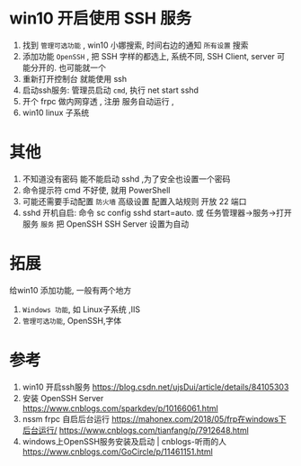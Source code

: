 # win10 开启使用 SSH 服务
1. 找到 `管理可选功能` , win10 小娜搜索, 时间右边的通知 `所有设置` 搜索
2. 添加功能 `OpenSSH` , 把 SSH 字样的都选上, 系统不同, SSH Client, server 可能分开的. 也可能就一个
3. 重新打开控制台 就能使用 ssh
4. 启动ssh服务: 管理员启动 `cmd`, 执行 net start sshd
5. 开个 frpc 做内网穿透 , 注册 服务自动运行 , 
6. win10 linux 子系统

# 其他
1. 不知道没有密码 能不能启动 sshd ,为了安全也设置一个密码 
2. 命令提示符 cmd 不好使, 就用 PowerShell
3. 可能还需要手动配置 `防火墙` 高级设置 配置入站规则 开放 22 端口
4. sshd 开机自启: 命令 sc config sshd start=auto. 或 任务管理器->服务->打开服务 `服务` 把 OpenSSH SSH Server 设置为自动

# 拓展
给win10 添加功能, 一般有两个地方
1. `Windows 功能`, 如 Linux子系统 ,IIS
2. `管理可选功能`, OpenSSH,字体

# 参考
1. win10 开启ssh服务
https://blog.csdn.net/ujsDui/article/details/84105303
2. 安装 OpenSSH Server
https://www.cnblogs.com/sparkdev/p/10166061.html
3. nssm frpc 自启后台运行
https://mahonex.com/2018/05/frp在windows下后台运行/
https://www.cnblogs.com/tianfang/p/7912648.html
4. windows上OpenSSH服务安装及启动 | cnblogs-听雨的人
https://www.cnblogs.com/GoCircle/p/11461151.html
